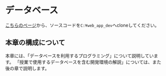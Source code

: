 # データベース

[こちらのページ]()から、ソースコードを`C:¥web_app_dev`へcloneしてください。

## 本章の構成について

本章には、「データベースを利用するプログラミング」について説明しています。
「授業で使用するデータベースを含む開発環境の解説」については、また後の章で説明します。
